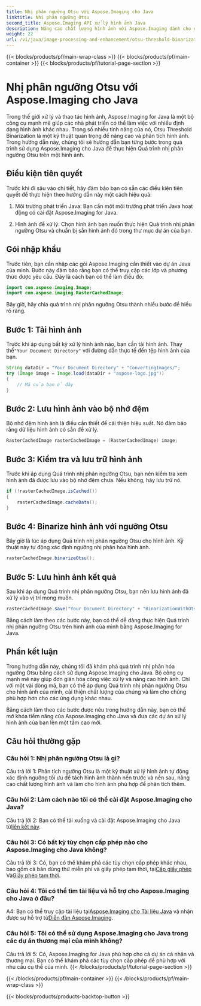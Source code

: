 ```yaml
---
title: Nhị phân ngưỡng Otsu với Aspose.Imaging cho Java
linktitle: Nhị phân ngưỡng Otsu
second_title: Aspose.Imaging API xử lý hình ảnh Java
description: Nâng cao chất lượng hình ảnh với Aspose.Imaging dành cho quá trình nhị phân ngưỡng Otsu của Java. Hãy làm theo hướng dẫn từng bước của chúng tôi để xử lý hình ảnh một cách xuất sắc.
weight: 22
url: /vi/java/image-processing-and-enhancement/otsu-threshold-binarization/
---
```


{{< blocks/products/pf/main-wrap-class >}}
{{< blocks/products/pf/main-container >}}
{{< blocks/products/pf/tutorial-page-section >}}

# Nhị phân ngưỡng Otsu với Aspose.Imaging cho Java

Trong thế giới xử lý và thao tác hình ảnh, Aspose.Imaging for Java là một bộ công cụ mạnh mẽ giúp các nhà phát triển có thể làm việc với nhiều định dạng hình ảnh khác nhau. Trong số nhiều tính năng của nó, Otsu Threshold Binarization là một kỹ thuật quan trọng để nâng cao và phân tích hình ảnh. Trong hướng dẫn này, chúng tôi sẽ hướng dẫn bạn từng bước trong quá trình sử dụng Aspose.Imaging cho Java để thực hiện Quá trình nhị phân ngưỡng Otsu trên một hình ảnh.

## Điều kiện tiên quyết

Trước khi đi sâu vào chi tiết, hãy đảm bảo bạn có sẵn các điều kiện tiên quyết để thực hiện theo hướng dẫn này một cách hiệu quả:

1. Môi trường phát triển Java: Bạn cần một môi trường phát triển Java hoạt động có cài đặt Aspose.Imaging for Java.

2. Hình ảnh để xử lý: Chọn hình ảnh bạn muốn thực hiện Quá trình nhị phân ngưỡng Otsu và chuẩn bị sẵn hình ảnh đó trong thư mục dự án của bạn.

## Gói nhập khẩu

Trước tiên, bạn cần nhập các gói Aspose.Imaging cần thiết vào dự án Java của mình. Bước này đảm bảo rằng bạn có thể truy cập các lớp và phương thức được yêu cầu. Đây là cách bạn có thể làm điều đó:

```java
import com.aspose.imaging.Image;
import com.aspose.imaging.RasterCachedImage;
```

Bây giờ, hãy chia quá trình nhị phân ngưỡng Otsu thành nhiều bước để hiểu rõ ràng.

## Bước 1: Tải hình ảnh


 Trước khi áp dụng bất kỳ xử lý hình ảnh nào, bạn cần tải hình ảnh. Thay thế`"Your Document Directory"` với đường dẫn thực tế đến tệp hình ảnh của bạn. 

```java
String dataDir = "Your Document Directory" + "ConvertingImages/";
try (Image image = Image.load(dataDir + "aspose-logo.jpg"))
{
    // Mã của bạn ở đây
}
```

## Bước 2: Lưu hình ảnh vào bộ nhớ đệm

Bộ nhớ đệm hình ảnh là điều cần thiết để cải thiện hiệu suất. Nó đảm bảo rằng dữ liệu hình ảnh có sẵn để xử lý.

```java
RasterCachedImage rasterCachedImage = (RasterCachedImage) image;
```

## Bước 3: Kiểm tra và lưu trữ hình ảnh

Trước khi áp dụng Quá trình nhị phân ngưỡng Otsu, bạn nên kiểm tra xem hình ảnh đã được lưu vào bộ nhớ đệm chưa. Nếu không, hãy lưu trữ nó.

```java
if (!rasterCachedImage.isCached())
{
    rasterCachedImage.cacheData();
}
```

## Bước 4: Binarize hình ảnh với ngưỡng Otsu

Bây giờ là lúc áp dụng Quá trình nhị phân ngưỡng Otsu cho hình ảnh. Kỹ thuật này tự động xác định ngưỡng nhị phân hóa hình ảnh.

```java
rasterCachedImage.binarizeOtsu();
```

## Bước 5: Lưu hình ảnh kết quả

Sau khi áp dụng Quá trình nhị phân ngưỡng Otsu, bạn nên lưu hình ảnh đã xử lý vào vị trí mong muốn.

```java
rasterCachedImage.save("Your Document Directory" + "BinarizationWithOtsuThreshold_out.jpg");
```

Bằng cách làm theo các bước này, bạn có thể dễ dàng thực hiện Quá trình nhị phân ngưỡng Otsu trên hình ảnh của mình bằng Aspose.Imaging for Java.

## Phần kết luận

Trong hướng dẫn này, chúng tôi đã khám phá quá trình nhị phân hóa ngưỡng Otsu bằng cách sử dụng Aspose.Imaging cho Java. Bộ công cụ mạnh mẽ này giúp đơn giản hóa công việc xử lý và nâng cao hình ảnh. Chỉ với một vài dòng mã, bạn có thể áp dụng Quá trình nhị phân ngưỡng Otsu cho hình ảnh của mình, cải thiện chất lượng của chúng và làm cho chúng phù hợp hơn cho các ứng dụng khác nhau.

Bằng cách làm theo các bước được nêu trong hướng dẫn này, bạn có thể mở khóa tiềm năng của Aspose.Imaging cho Java và đưa các dự án xử lý hình ảnh của bạn lên một tầm cao mới.

## Câu hỏi thường gặp

### Câu hỏi 1: Nhị phân ngưỡng Otsu là gì?

Câu trả lời 1: Phân tích ngưỡng Otsu là một kỹ thuật xử lý hình ảnh tự động xác định ngưỡng tối ưu để tách hình ảnh thành nền trước và nền sau, nâng cao chất lượng hình ảnh và làm cho hình ảnh phù hợp để phân tích thêm.

### Câu hỏi 2: Làm cách nào tôi có thể cài đặt Aspose.Imaging cho Java?

 Câu trả lời 2: Bạn có thể tải xuống và cài đặt Aspose.Imaging cho Java từ[liên kết này](https://releases.aspose.com/imaging/java/).

### Câu hỏi 3: Có bất kỳ tùy chọn cấp phép nào cho Aspose.Imaging cho Java không?

 Câu trả lời 3: Có, bạn có thể khám phá các tùy chọn cấp phép khác nhau, bao gồm cả bản dùng thử miễn phí và giấy phép tạm thời, tại[Cấp giấy phép](https://purchase.aspose.com/buy) Và[Giấy phép tạm thời](https://purchase.aspose.com/temporary-license/).

### Câu hỏi 4: Tôi có thể tìm tài liệu và hỗ trợ cho Aspose.Imaging cho Java ở đâu?

 A4: Bạn có thể truy cập tài liệu tại[Aspose.Imaging cho Tài liệu Java](https://reference.aspose.com/imaging/java/) và nhận được sự hỗ trợ từ[Diễn đàn Aspose.Imaging](https://forum.aspose.com/).

### Câu hỏi 5: Tôi có thể sử dụng Aspose.Imaging cho Java trong các dự án thương mại của mình không?

Câu trả lời 5: Có, Aspose.Imaging for Java phù hợp cho cả dự án cá nhân và thương mại. Bạn có thể khám phá các tùy chọn cấp phép để phù hợp với nhu cầu cụ thể của mình.
{{< /blocks/products/pf/tutorial-page-section >}}

{{< /blocks/products/pf/main-container >}}
{{< /blocks/products/pf/main-wrap-class >}}

{{< blocks/products/products-backtop-button >}}
